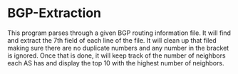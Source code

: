 # BGP-Extraction

This program parses through a given BGP routing information file. It will find and extract the 7th field of each line of the file. It will clean up that filed making sure there are no duplicate numbers and any number in the bracket is ignored. Once that is done, it will keep track of the number of neighbors each AS has and display the top 10 with the highest number of neighbors.
